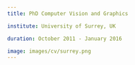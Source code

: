 ```yaml
---
title: PhD Computer Vision and Graphics

institute: University of Surrey, UK

duration: October 2011 - January 2016

image: images/cv/surrey.png
---
```





